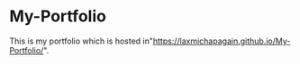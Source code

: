 # My-Portfolio
This is my portfolio which is hosted in"https://laxmichapagain.github.io/My-Portfolio/".
